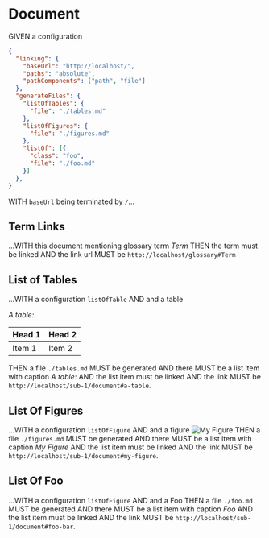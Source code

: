 # Document

GIVEN a configuration

~~~json
{
  "linking": {
    "baseUrl": "http://localhost/",
    "paths": "absolute",
    "pathComponents": ["path", "file"]
  },
  "generateFiles": {
    "listOfTables": {
      "file": "./tables.md"
    },
    "listOfFigures": {
      "file": "./figures.md"
    },
    "listOf": [{
      "class": "foo",
      "file": "./foo.md"
    }]
  },
}
~~~

WITH `baseUrl` being terminated by `/`...

## Term Links

...WITH this document mentioning glossary term *Term*
THEN the term must be linked
AND the link url MUST be `http://localhost/glossary#Term`

## List of Tables

...WITH a configuration `listOfTable`
AND and a table

*A table:*

| Head 1 | Head 2 |
| ------ | ------ |
| Item 1 | Item 2 |

THEN a file `./tables.md` MUST be generated
AND there MUST be a list item with caption *A table:*
AND the list item must be linked
AND the link MUST be `http://localhost/sub-1/document#a-table`.

## List Of Figures

...WITH a configuration `listOfFigure`
AND and a figure ![My Figure](./not-found.png)
THEN a file `./figures.md` MUST be generated
AND there MUST be a list item with caption *My Figure*
AND the list item must be linked
AND the link MUST be `http://localhost/sub-1/document#my-figure`.

## List Of Foo

...WITH a configuration `listOfFigure`
AND and a <span id="foo-bar">Foo</span>
THEN a file `./foo.md` MUST be generated
AND there MUST be a list item with caption *Foo*
AND the list item must be linked
AND the link MUST be `http://localhost/sub-1/document#foo-bar`.
